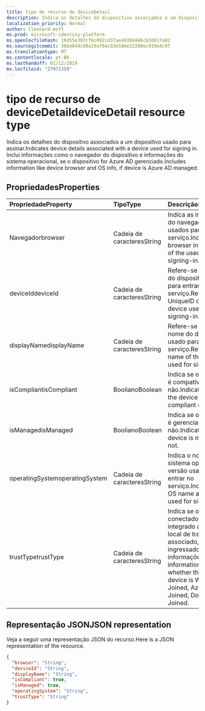 ```yaml
---
title: tipo de recurso de deviceDetail
description: Indica os detalhes do dispositivo associados a um dispositivo usado para assinar. Inclui informações como o navegador do dispositivo e informações do sistema operacional, se o dispositivo for Azure AD gerenciado.
localization_priority: Normal
author: lleonard-msft
ms.prod: microsoft-identity-platform
ms.openlocfilehash: 18d55e397cf6c892cd37aea930d446c630017a92
ms.sourcegitcommit: 36be044c89a19af84c93e586e22200ec919e4c9f
ms.translationtype: MT
ms.contentlocale: pt-BR
ms.lasthandoff: 01/12/2019
ms.locfileid: "27971358"
---
```

# <a name="devicedetail-resource-type"></a><span data-ttu-id="9473a-104">tipo de recurso de deviceDetail</span><span class="sxs-lookup"><span data-stu-id="9473a-104">deviceDetail resource type</span></span>
<span data-ttu-id="9473a-105">Indica os detalhes do dispositivo associados a um dispositivo usado para assinar.</span><span class="sxs-lookup"><span data-stu-id="9473a-105">Indicates device details associated with a device used for signing in.</span></span> <span data-ttu-id="9473a-106">Inclui informações como o navegador do dispositivo e informações do sistema operacional, se o dispositivo for Azure AD gerenciado.</span><span class="sxs-lookup"><span data-stu-id="9473a-106">Includes information like device browser and  OS info, if device is Azure AD managed.</span></span>



## <a name="properties"></a><span data-ttu-id="9473a-107">Propriedades</span><span class="sxs-lookup"><span data-stu-id="9473a-107">Properties</span></span>
| <span data-ttu-id="9473a-108">Propriedade</span><span class="sxs-lookup"><span data-stu-id="9473a-108">Property</span></span>     | <span data-ttu-id="9473a-109">Tipo</span><span class="sxs-lookup"><span data-stu-id="9473a-109">Type</span></span>   |<span data-ttu-id="9473a-110">Descrição</span><span class="sxs-lookup"><span data-stu-id="9473a-110">Description</span></span>|
|:---------------|:--------|:----------|
|<span data-ttu-id="9473a-111">Navegador</span><span class="sxs-lookup"><span data-stu-id="9473a-111">browser</span></span>|<span data-ttu-id="9473a-112">Cadeia de caracteres</span><span class="sxs-lookup"><span data-stu-id="9473a-112">String</span></span>|<span data-ttu-id="9473a-113">Indica as informações do navegador dos usados para entrar no serviço.</span><span class="sxs-lookup"><span data-stu-id="9473a-113">Indicates the browser information of the used for signing-in.</span></span>|
|<span data-ttu-id="9473a-114">deviceId</span><span class="sxs-lookup"><span data-stu-id="9473a-114">deviceId</span></span>|<span data-ttu-id="9473a-115">Cadeia de caracteres</span><span class="sxs-lookup"><span data-stu-id="9473a-115">String</span></span>|<span data-ttu-id="9473a-116">Refere-se o UniqueID do dispositivo usado para entrar no serviço.</span><span class="sxs-lookup"><span data-stu-id="9473a-116">Refers to the UniqueID of the device used for signing-in.</span></span>|
|<span data-ttu-id="9473a-117">displayName</span><span class="sxs-lookup"><span data-stu-id="9473a-117">displayName</span></span>|<span data-ttu-id="9473a-118">Cadeia de caracteres</span><span class="sxs-lookup"><span data-stu-id="9473a-118">String</span></span>|<span data-ttu-id="9473a-119">Refere-se com o nome do dispositivo usado para entrar no serviço.</span><span class="sxs-lookup"><span data-stu-id="9473a-119">Refers to the name of the device used for signing-in.</span></span>|
|<span data-ttu-id="9473a-120">isCompliant</span><span class="sxs-lookup"><span data-stu-id="9473a-120">isCompliant</span></span>|<span data-ttu-id="9473a-121">Booliano</span><span class="sxs-lookup"><span data-stu-id="9473a-121">Boolean</span></span>|<span data-ttu-id="9473a-122">Indica se o dispositivo é compatível com ou não.</span><span class="sxs-lookup"><span data-stu-id="9473a-122">Indicates whether the device is compliant or not.</span></span>|
|<span data-ttu-id="9473a-123">isManaged</span><span class="sxs-lookup"><span data-stu-id="9473a-123">isManaged</span></span>|<span data-ttu-id="9473a-124">Booliano</span><span class="sxs-lookup"><span data-stu-id="9473a-124">Boolean</span></span>|<span data-ttu-id="9473a-125">Indica se o dispositivo é gerenciado ou não.</span><span class="sxs-lookup"><span data-stu-id="9473a-125">Indicates if the device is managed or not.</span></span>|
|<span data-ttu-id="9473a-126">operatingSystem</span><span class="sxs-lookup"><span data-stu-id="9473a-126">operatingSystem</span></span>|<span data-ttu-id="9473a-127">Cadeia de caracteres</span><span class="sxs-lookup"><span data-stu-id="9473a-127">String</span></span>|<span data-ttu-id="9473a-128">Indica o nome do sistema operacional e versão usada para entrar no serviço.</span><span class="sxs-lookup"><span data-stu-id="9473a-128">Indicates the OS name and version used for signing-in.</span></span>|
|<span data-ttu-id="9473a-129">trustType</span><span class="sxs-lookup"><span data-stu-id="9473a-129">trustType</span></span>|<span data-ttu-id="9473a-130">Cadeia de caracteres</span><span class="sxs-lookup"><span data-stu-id="9473a-130">String</span></span>|<span data-ttu-id="9473a-131">Indica se o dispositivo conectado é integrado ao domínio local de trabalho associado, AzureAD ingressado, as informações.</span><span class="sxs-lookup"><span data-stu-id="9473a-131">Indicates information on whether the signed-in device is Workplace Joined, AzureAD Joined, Domain Joined.</span></span> |

## <a name="json-representation"></a><span data-ttu-id="9473a-132">Representação JSON</span><span class="sxs-lookup"><span data-stu-id="9473a-132">JSON representation</span></span>

<span data-ttu-id="9473a-133">Veja a seguir uma representação JSON do recurso.</span><span class="sxs-lookup"><span data-stu-id="9473a-133">Here is a JSON representation of the resource.</span></span>

<!-- {
  "blockType": "resource",
  "optionalProperties": [

  ],
  "@odata.type": "microsoft.graph.deviceDetail"
}-->

```json
{
  "browser": "String",
  "deviceId": "String",
  "displayName": "String",
  "isCompliant": true,
  "isManaged": true,
  "operatingSystem": "String",
  "trustType": "String"
}

```

<!-- uuid: 8fcb5dbc-d5aa-4681-8e31-b001d5168d79
2015-10-25 14:57:30 UTC -->
<!-- {
  "type": "#page.annotation",
  "description": "deviceDetail resource",
  "keywords": "",
  "section": "documentation",
  "tocPath": ""
}-->
